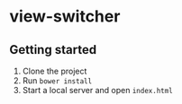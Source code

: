 # view-switcher

## Getting started

1. Clone the project
2. Run `bower install`
3. Start a local server and open `index.html`
